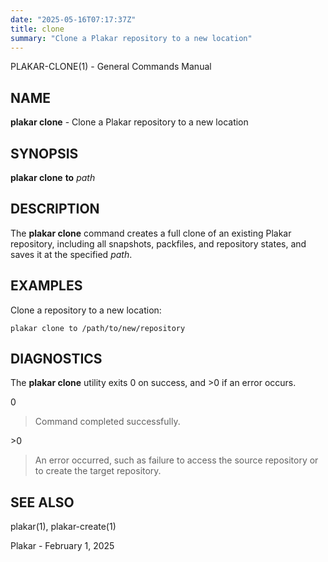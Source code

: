 ```yaml
---
date: "2025-05-16T07:17:37Z"
title: clone
summary: "Clone a Plakar repository to a new location"
---
```

PLAKAR-CLONE(1) - General Commands Manual

## NAME

**plakar clone** - Clone a Plakar repository to a new location

## SYNOPSIS

**plakar clone**
**to**
*path*

## DESCRIPTION

The
**plakar clone**
command creates a full clone of an existing Plakar repository,
including all snapshots, packfiles, and repository states, and saves
it at the specified
*path*.

## EXAMPLES

Clone a repository to a new location:

	plakar clone to /path/to/new/repository

## DIAGNOSTICS

The **plakar clone** utility exits&#160;0 on success, and&#160;&gt;0 if an error occurs.

0

> Command completed successfully.

&gt;0

> An error occurred, such as failure to access the source repository or
> to create the target repository.

## SEE ALSO

plakar(1),
plakar-create(1)

Plakar - February 1, 2025
